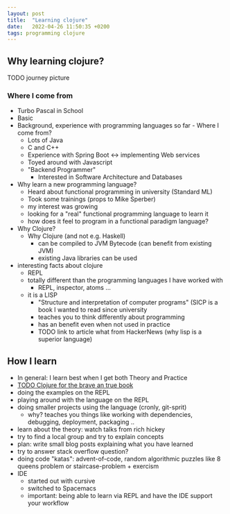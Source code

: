 ```yaml
---
layout: post
title:  "Learning clojure"
date:   2022-04-26 11:50:35 +0200
tags: programming clojure
---
```


## Why learning clojure?
TODO journey picture
### Where I come from
* Turbo Pascal in School
* Basic
* Background, experience with programming languages so far - Where I come from?
  * Lots of Java
  * C and C++
  * Experience with Spring Boot <-> implementing Web services
  * Toyed around with Javascript
  * "Backend Programmer"
    * Interested in Software Architecture and Databases
* Why learn a new programming language?
  * Heard about functional programming in university (Standard ML)
  * Took some trainings (props to Mike Sperber)
  * my interest was growing
  * looking for a "real" functional programming language to learn it
  * how does it feel to program in a functional paradigm language?
* Why Clojure?
  * Why Clojure (and not e.g. Haskell)
    * can be compiled to JVM Bytecode (can benefit from existing JVM)
    * existing Java libraries can be used
* interesting facts about clojure
  * REPL
  * totally different than the programming languages I have worked with
    * REPL, inspector, atoms ...
  * it is a LISP
    * "Structure and interpretation of computer programs" (SICP is a book I wanted to read since university
    * teaches you to think differently about programming
    * has an benefit even when not used in practice
    * TODO link to article what from HackerNews (why lisp is a superior language)
    

## How I learn
* In general: I learn best when I get both Theory and Practice
* [TODO Clojure for the brave an true book]()
* doing the examples on the REPL
* playing around with the language on the REPL
* doing smaller projects using the language (cronly, git-sprit)
  * why? teaches you things like working with dependencies, debugging, deployment, packaging ..
* learn about the theory: watch talks from rich hickey
* try to find a local group and try to explain concepts
* plan: write small blog posts explaining what you have learned
* try to answer stack overflow question?
* doing code "katas": advent-of-code, random algorithmic puzzles like 8 queens problem or staircase-problem + exercism
* IDE
  * started out with cursive
  * switched to Spacemacs 
  * important: being able to learn via REPL and have the IDE support your workflow
